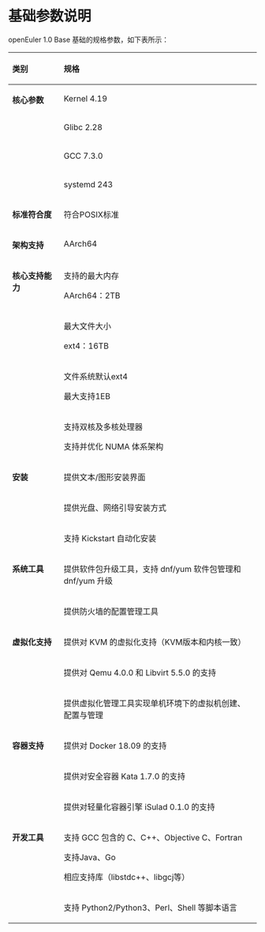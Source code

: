 # 基础参数说明<a name="ZH-CN_TOPIC_0222051914"></a>

openEuler 1.0 Base 基础的规格参数，如下表所示：

<a name="zh-cn_topic_0220312919_table53044787"></a>
<table><thead align="left"><tr id="zh-cn_topic_0220312919_row42887128"><th class="cellrowborder" valign="top" width="20.73%" id="mcps1.1.3.1.1"><p id="zh-cn_topic_0220312919_p51305376"><a name="zh-cn_topic_0220312919_p51305376"></a><a name="zh-cn_topic_0220312919_p51305376"></a><strong id="zh-cn_topic_0220312919_b59095202"><a name="zh-cn_topic_0220312919_b59095202"></a><a name="zh-cn_topic_0220312919_b59095202"></a>类别</strong></p>
</th>
<th class="cellrowborder" valign="top" width="79.27%" id="mcps1.1.3.1.2"><p id="zh-cn_topic_0220312919_p19514526174012"><a name="zh-cn_topic_0220312919_p19514526174012"></a><a name="zh-cn_topic_0220312919_p19514526174012"></a><strong id="b9303134514498"><a name="b9303134514498"></a><a name="b9303134514498"></a><span id="ph15531238144919"><a name="ph15531238144919"></a><a name="ph15531238144919"></a>规格</span></strong></p>
</th>
</tr>
</thead>
<tbody><tr id="zh-cn_topic_0220312919_row63620936"><td class="cellrowborder" rowspan="4" valign="top" width="20.73%" headers="mcps1.1.3.1.1 "><p id="zh-cn_topic_0220312919_p53022201"><a name="zh-cn_topic_0220312919_p53022201"></a><a name="zh-cn_topic_0220312919_p53022201"></a><strong id="zh-cn_topic_0220312919_b7437765"><a name="zh-cn_topic_0220312919_b7437765"></a><a name="zh-cn_topic_0220312919_b7437765"></a>核心参数</strong></p>
</td>
<td class="cellrowborder" valign="top" width="79.27%" headers="mcps1.1.3.1.2 "><p id="zh-cn_topic_0220312919_p10321122143918"><a name="zh-cn_topic_0220312919_p10321122143918"></a><a name="zh-cn_topic_0220312919_p10321122143918"></a>Kernel 4.19</p>
</td>
</tr>
<tr id="zh-cn_topic_0220312919_row58684749"><td class="cellrowborder" valign="top" headers="mcps1.1.3.1.1 "><p id="zh-cn_topic_0220312919_p124531541182613"><a name="zh-cn_topic_0220312919_p124531541182613"></a><a name="zh-cn_topic_0220312919_p124531541182613"></a>Glibc 2.28</p>
</td>
</tr>
<tr id="zh-cn_topic_0220312919_row32836053"><td class="cellrowborder" valign="top" headers="mcps1.1.3.1.1 "><p id="zh-cn_topic_0220312919_p1645320418267"><a name="zh-cn_topic_0220312919_p1645320418267"></a><a name="zh-cn_topic_0220312919_p1645320418267"></a>GCC 7.3.0</p>
</td>
</tr>
<tr id="zh-cn_topic_0220312919_row97245618359"><td class="cellrowborder" valign="top" headers="mcps1.1.3.1.1 "><p id="zh-cn_topic_0220312919_p159891145111318"><a name="zh-cn_topic_0220312919_p159891145111318"></a><a name="zh-cn_topic_0220312919_p159891145111318"></a>systemd 243</p>
</td>
</tr>
<tr id="zh-cn_topic_0220312919_row46727122"><td class="cellrowborder" valign="top" width="20.73%" headers="mcps1.1.3.1.1 "><p id="zh-cn_topic_0220312919_p1616465433817"><a name="zh-cn_topic_0220312919_p1616465433817"></a><a name="zh-cn_topic_0220312919_p1616465433817"></a><strong id="zh-cn_topic_0220312919_b39878449"><a name="zh-cn_topic_0220312919_b39878449"></a><a name="zh-cn_topic_0220312919_b39878449"></a>标准符合度</strong></p>
</td>
<td class="cellrowborder" valign="top" width="79.27%" headers="mcps1.1.3.1.2 "><p id="zh-cn_topic_0220312919_p443810217239"><a name="zh-cn_topic_0220312919_p443810217239"></a><a name="zh-cn_topic_0220312919_p443810217239"></a>符合POSIX标准</p>
</td>
</tr>
<tr id="zh-cn_topic_0220312919_row50254714"><td class="cellrowborder" valign="top" width="20.73%" headers="mcps1.1.3.1.1 "><p id="zh-cn_topic_0220312919_p14164115453818"><a name="zh-cn_topic_0220312919_p14164115453818"></a><a name="zh-cn_topic_0220312919_p14164115453818"></a><strong id="zh-cn_topic_0220312919_b61356140"><a name="zh-cn_topic_0220312919_b61356140"></a><a name="zh-cn_topic_0220312919_b61356140"></a>架构支持</strong></p>
</td>
<td class="cellrowborder" valign="top" width="79.27%" headers="mcps1.1.3.1.2 "><p id="zh-cn_topic_0220312919_p1944023614018"><a name="zh-cn_topic_0220312919_p1944023614018"></a><a name="zh-cn_topic_0220312919_p1944023614018"></a>AArch64</p>
</td>
</tr>
<tr id="zh-cn_topic_0220312919_row33142240"><td class="cellrowborder" rowspan="4" valign="top" width="20.73%" headers="mcps1.1.3.1.1 "><p id="zh-cn_topic_0220312919_p60996242165456"><a name="zh-cn_topic_0220312919_p60996242165456"></a><a name="zh-cn_topic_0220312919_p60996242165456"></a><strong id="zh-cn_topic_0220312919_b5048284016582"><a name="zh-cn_topic_0220312919_b5048284016582"></a><a name="zh-cn_topic_0220312919_b5048284016582"></a>核心支持能力</strong></p>
</td>
<td class="cellrowborder" valign="top" width="79.27%" headers="mcps1.1.3.1.2 "><p id="zh-cn_topic_0220312919_p373772113243"><a name="zh-cn_topic_0220312919_p373772113243"></a><a name="zh-cn_topic_0220312919_p373772113243"></a>支持的最大内存</p>
<p id="zh-cn_topic_0220312919_p875373120242"><a name="zh-cn_topic_0220312919_p875373120242"></a><a name="zh-cn_topic_0220312919_p875373120242"></a>AArch64：2TB</p>
</td>
</tr>
<tr id="zh-cn_topic_0220312919_row58970022"><td class="cellrowborder" valign="top" headers="mcps1.1.3.1.1 "><p id="zh-cn_topic_0220312919_p4796143072619"><a name="zh-cn_topic_0220312919_p4796143072619"></a><a name="zh-cn_topic_0220312919_p4796143072619"></a>最大文件大小</p>
<p id="zh-cn_topic_0220312919_p47961130102610"><a name="zh-cn_topic_0220312919_p47961130102610"></a><a name="zh-cn_topic_0220312919_p47961130102610"></a>ext4：16TB</p>
</td>
</tr>
<tr id="zh-cn_topic_0220312919_row13803553"><td class="cellrowborder" valign="top" headers="mcps1.1.3.1.1 "><p id="zh-cn_topic_0220312919_p1965722861219"><a name="zh-cn_topic_0220312919_p1965722861219"></a><a name="zh-cn_topic_0220312919_p1965722861219"></a>文件系统默认ext4</p>
<p id="zh-cn_topic_0220312919_p6796123042616"><a name="zh-cn_topic_0220312919_p6796123042616"></a><a name="zh-cn_topic_0220312919_p6796123042616"></a>最大支持1EB</p>
</td>
</tr>
<tr id="zh-cn_topic_0220312919_row37418306"><td class="cellrowborder" valign="top" headers="mcps1.1.3.1.1 "><p id="zh-cn_topic_0220312919_p6564532182716"><a name="zh-cn_topic_0220312919_p6564532182716"></a><a name="zh-cn_topic_0220312919_p6564532182716"></a>支持双核及多核处理器</p>
<p id="zh-cn_topic_0220312919_p185641232202718"><a name="zh-cn_topic_0220312919_p185641232202718"></a><a name="zh-cn_topic_0220312919_p185641232202718"></a>支持并优化 NUMA 体系架构</p>
</td>
</tr>
<tr id="zh-cn_topic_0220312919_row51228725"><td class="cellrowborder" rowspan="3" valign="top" width="20.73%" headers="mcps1.1.3.1.1 "><p id="zh-cn_topic_0220312919_p55886094"><a name="zh-cn_topic_0220312919_p55886094"></a><a name="zh-cn_topic_0220312919_p55886094"></a><strong id="zh-cn_topic_0220312919_b33212803"><a name="zh-cn_topic_0220312919_b33212803"></a><a name="zh-cn_topic_0220312919_b33212803"></a>安装</strong></p>
</td>
<td class="cellrowborder" valign="top" width="79.27%" headers="mcps1.1.3.1.2 "><p id="zh-cn_topic_0220312919_p133211214398"><a name="zh-cn_topic_0220312919_p133211214398"></a><a name="zh-cn_topic_0220312919_p133211214398"></a>提供文本/图形安装界面</p>
</td>
</tr>
<tr id="zh-cn_topic_0220312919_row52942405"><td class="cellrowborder" valign="top" headers="mcps1.1.3.1.1 "><p id="zh-cn_topic_0220312919_p15451111611257"><a name="zh-cn_topic_0220312919_p15451111611257"></a><a name="zh-cn_topic_0220312919_p15451111611257"></a>提供光盘、网络引导安装方式</p>
</td>
</tr>
<tr id="zh-cn_topic_0220312919_row7416719"><td class="cellrowborder" valign="top" headers="mcps1.1.3.1.1 "><p id="zh-cn_topic_0220312919_p16451181692515"><a name="zh-cn_topic_0220312919_p16451181692515"></a><a name="zh-cn_topic_0220312919_p16451181692515"></a>支持 Kickstart 自动化安装</p>
</td>
</tr>
<tr id="zh-cn_topic_0220312919_row43072099"><td class="cellrowborder" rowspan="2" valign="top" width="20.73%" headers="mcps1.1.3.1.1 "><p id="zh-cn_topic_0220312919_p66288034"><a name="zh-cn_topic_0220312919_p66288034"></a><a name="zh-cn_topic_0220312919_p66288034"></a><strong id="zh-cn_topic_0220312919_b59721402"><a name="zh-cn_topic_0220312919_b59721402"></a><a name="zh-cn_topic_0220312919_b59721402"></a>系统工具</strong></p>
</td>
<td class="cellrowborder" valign="top" width="79.27%" headers="mcps1.1.3.1.2 "><p id="zh-cn_topic_0220312919_p177913419252"><a name="zh-cn_topic_0220312919_p177913419252"></a><a name="zh-cn_topic_0220312919_p177913419252"></a>提供软件包升级工具，支持 dnf/yum 软件包管理和 dnf/yum 升级</p>
</td>
</tr>
<tr id="zh-cn_topic_0220312919_row50358210"><td class="cellrowborder" valign="top" headers="mcps1.1.3.1.1 "><p id="zh-cn_topic_0220312919_p1779183413256"><a name="zh-cn_topic_0220312919_p1779183413256"></a><a name="zh-cn_topic_0220312919_p1779183413256"></a>提供防火墙的配置管理工具</p>
</td>
</tr>
<tr id="zh-cn_topic_0220312919_row13554483"><td class="cellrowborder" rowspan="3" valign="top" width="20.73%" headers="mcps1.1.3.1.1 "><p id="zh-cn_topic_0220312919_p24171358"><a name="zh-cn_topic_0220312919_p24171358"></a><a name="zh-cn_topic_0220312919_p24171358"></a><strong id="zh-cn_topic_0220312919_b16215635"><a name="zh-cn_topic_0220312919_b16215635"></a><a name="zh-cn_topic_0220312919_b16215635"></a>虚拟化支持</strong></p>
</td>
<td class="cellrowborder" valign="top" width="79.27%" headers="mcps1.1.3.1.2 "><p id="zh-cn_topic_0220312919_p132861342614"><a name="zh-cn_topic_0220312919_p132861342614"></a><a name="zh-cn_topic_0220312919_p132861342614"></a>提供对 KVM 的虚拟化支持（KVM版本和内核一致）</p>
</td>
</tr>
<tr id="zh-cn_topic_0220312919_row24316487381"><td class="cellrowborder" valign="top" headers="mcps1.1.3.1.1 "><p id="zh-cn_topic_0220312919_p44494814384"><a name="zh-cn_topic_0220312919_p44494814384"></a><a name="zh-cn_topic_0220312919_p44494814384"></a>提供对 Qemu 4.0.0 和 Libvirt 5.5.0 的支持</p>
</td>
</tr>
<tr id="zh-cn_topic_0220312919_row10038421"><td class="cellrowborder" valign="top" headers="mcps1.1.3.1.1 "><p id="zh-cn_topic_0220312919_p143287132260"><a name="zh-cn_topic_0220312919_p143287132260"></a><a name="zh-cn_topic_0220312919_p143287132260"></a>提供虚拟化管理工具实现单机环境下的虚拟机创建、配置与管理</p>
</td>
</tr>
<tr id="zh-cn_topic_0220312919_row1428355113018"><td class="cellrowborder" rowspan="3" valign="top" width="20.73%" headers="mcps1.1.3.1.1 "><p id="zh-cn_topic_0220312919_p192845511304"><a name="zh-cn_topic_0220312919_p192845511304"></a><a name="zh-cn_topic_0220312919_p192845511304"></a><strong id="zh-cn_topic_0220312919_b1755519106132"><a name="zh-cn_topic_0220312919_b1755519106132"></a><a name="zh-cn_topic_0220312919_b1755519106132"></a>容器支持</strong></p>
</td>
<td class="cellrowborder" valign="top" width="79.27%" headers="mcps1.1.3.1.2 "><p id="zh-cn_topic_0220312919_p10284851103016"><a name="zh-cn_topic_0220312919_p10284851103016"></a><a name="zh-cn_topic_0220312919_p10284851103016"></a>提供对 Docker 18.09 的支持</p>
</td>
</tr>
<tr id="zh-cn_topic_0220312919_row1085815569113"><td class="cellrowborder" valign="top" headers="mcps1.1.3.1.1 "><p id="zh-cn_topic_0220312919_p15859195611116"><a name="zh-cn_topic_0220312919_p15859195611116"></a><a name="zh-cn_topic_0220312919_p15859195611116"></a>提供对安全容器 Kata 1.7.0 的支持</p>
</td>
</tr>
<tr id="zh-cn_topic_0220312919_row64561449151011"><td class="cellrowborder" valign="top" headers="mcps1.1.3.1.1 "><p id="zh-cn_topic_0220312919_p20457949131019"><a name="zh-cn_topic_0220312919_p20457949131019"></a><a name="zh-cn_topic_0220312919_p20457949131019"></a>提供对轻量化容器引擎 iSulad 0.1.0 的支持</p>
</td>
</tr>
<tr id="zh-cn_topic_0220312919_row53855148"><td class="cellrowborder" rowspan="2" valign="top" width="20.73%" headers="mcps1.1.3.1.1 "><p id="zh-cn_topic_0220312919_p1616355512"><a name="zh-cn_topic_0220312919_p1616355512"></a><a name="zh-cn_topic_0220312919_p1616355512"></a><strong id="zh-cn_topic_0220312919_b1120245135114"><a name="zh-cn_topic_0220312919_b1120245135114"></a><a name="zh-cn_topic_0220312919_b1120245135114"></a>开发工具</strong></p>
</td>
<td class="cellrowborder" valign="top" width="79.27%" headers="mcps1.1.3.1.2 "><p id="zh-cn_topic_0220312919_p864019762614"><a name="zh-cn_topic_0220312919_p864019762614"></a><a name="zh-cn_topic_0220312919_p864019762614"></a>支持 GCC 包含的 C、C++、Objective C、Fortran</p>
<p id="zh-cn_topic_0220312919_p13874114817176"><a name="zh-cn_topic_0220312919_p13874114817176"></a><a name="zh-cn_topic_0220312919_p13874114817176"></a>支持Java、Go</p>
<p id="zh-cn_topic_0220312919_p1564017713263"><a name="zh-cn_topic_0220312919_p1564017713263"></a><a name="zh-cn_topic_0220312919_p1564017713263"></a>相应支持库（libstdc++、libgcj等）</p>
</td>
</tr>
<tr id="zh-cn_topic_0220312919_row15461386"><td class="cellrowborder" valign="top" headers="mcps1.1.3.1.1 "><p id="zh-cn_topic_0220312919_p2064019711263"><a name="zh-cn_topic_0220312919_p2064019711263"></a><a name="zh-cn_topic_0220312919_p2064019711263"></a>支持 Python2/Python3、Perl、Shell 等脚本语言</p>
</td>
</tr>
</tbody>
</table>

